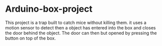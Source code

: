 # Arduino-box-project

This project is a trap built to catch mice without killing them. it
uses a motion sensor to detect then a object has entered into the box
and closes the door behind the object. The door can then but opened by
pressing the button on top of the box.

